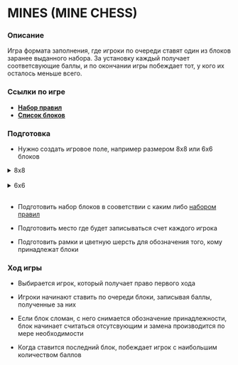 # MINES (MINE CHESS)

### Описание

Игра формата заполнения, где игроки по очереди ставят один из блоков заранее выданного набора. За установку каждый получает соответсвующие баллы, и по окончании игры побеждает тот, у кого их осталось меньше всего. 

### Ссылки по игре

* [**Набор правил**](./RULES.md)
* [**Список блоков**](./BLOCKS.md)

### Подготовка

* Нужно создать игровое поле, например размером 8x8 или 6x6 блоков

<details>
    <summary> 8x8 </summary>

![8x8](/image/place8x8.png)
</details>

<br>

<details>
    <summary> 6x6 </summary>

![6x6](/image/place6x6.png)
</details>
<br>

* Подготовить набор блоков в сооветствии с каким либо [набором правил](./RULES.md)

* Подготовить место где будет записываться счет каждого игрока

* Подготовить рамки и цветную шерсть для обозначения того, кому принадлежат блоки

### Ход игры

* Выбирается игрок, который получает право первого хода

* Игроки начинают ставить по очереди блоки, записывая баллы, полученные за них

* Если блок сломан, с него снимается обозначение принадлежности, блок начинает считаться отсутсвующим и замена производится по мере необходимости

* Когда ставится последний блок, побеждает игрок с наибольшим количеством баллов